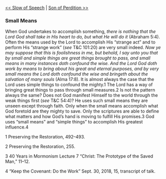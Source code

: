 [<< Slow of Speech](Slow%20of%20Speech.md)  |  [Son of Perdition >>](Son%20of%20Perdition.md)

### Small Means
When God undertakes to accomplish something, *there is nothing that the Lord God shall take in His heart to do, but what He will do it* (Abraham 5:4). Often the means used by the Lord to accomplish His “strange act” and to perform His “strange work” (*see* T&C 101:20) are very small indeed. *Now ye may suppose that this is foolishness in me, but behold, I say unto you that by small and simple things are great things brought to pass, and small means in many instances doth confound the wise. And the Lord God doth work by means to bring about his great and eternal purposes, and by very small means the Lord doth confound the wise and bringeth about the salvation of many souls* (Alma 17:8). It is almost always the case that the Lord uses simple things to confound the mighty.1 The Lord has a way of bringing great things to pass through small measures.2 Is not the pattern always the same? Does not God manifest Himself to the world through the weak things first (*see* T&C 54:4)? He uses such small means they are unseen except through faith. Only when the small means accomplish what God foretold are they mighty to save. Only the scriptures are able to define what matters and how God’s hand is moving to fulfill His promises.3 God uses “small means” and “simple things” to accomplish His greatest influence.4



1 Preserving the Restoration, 492–493.


2 Preserving the Restoration, 255.


3 40 Years in Mormonism Lecture 7 “Christ: The Prototype of the Saved Man,” 11–12.


4 “Keep the Covenant: Do the Work” Sept. 30, 2018, 15, transcript of talk.